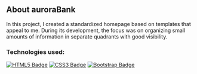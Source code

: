 ## About auroraBank

In this project, I created a standardized homepage based on templates that appeal to me. During its development, the focus was on organizing small amounts of information in separate quadrants with good visibility.

### Technologies used:
[![HTML5 Badge](https://img.shields.io/badge/HTML5-E34F26?style=for-the-badge&logo=html5&logoColor=white)]() [![CSS3 Badge](https://img.shields.io/badge/CSS3-1572B6?style=for-the-badge&logo=css3&logoColor=white)]()
[![Bootstrap Badge](https://img.shields.io/badge/Bootstrap-563D7C?style=for-the-badge&logo=bootstrap&logoColor=white)]()
